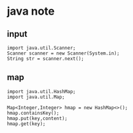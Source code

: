 # java note

## input
    import java.util.Scanner;
    Scanner scanner = new Scanner(System.in);
    String str = scanner.next();

## map
    import java.util.HashMap;
    import java.util.Map;
    
    Map<Integer,Integer> hmap = new HashMap<>();
    hmap.containsKey();
    hmap.put(key,content);
    hmap.get(key);
